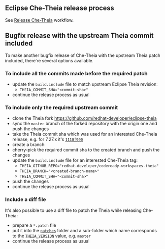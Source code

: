 ## Eclipse Che-Theia release process
See [Release Che-Theia](./.github/workflows/release.yml) workflow.

## Bugfix release with the upstream Theia commit included
To make another bugfix release of Che-Theia with the upstream Theia patch included, there're several options available.

### To include all the commits made before the required patch
- update the `build.include` file to match upstream Eclipse Theia revision:
  - `THEIA_COMMIT_SHA="<commit-sha>"`
- continue the release process as usual

### To include only the required upstream commit
- clone the Theia fork https://github.com/redhat-developer/eclipse-theia
- sync the `master` branch of the forked repository with the origin one and push the changes
- take the Theia commit sha which was used for an interested Che-Theia release, e.g. for 7.27.x it's [`1110f990`](https://github.com/eclipse/che-theia/blob/7.27.x/build.include#L17)
- create a branch
- cherry-pick the required commit sha to the created branch and push the changes
- update the `build.include` file for an interested Che-Theia tag:
  - `THEIA_GITHUB_REPO="redhat-developer/codeready-workspaces-theia"`
  - `THEIA_BRANCH="<created-branch-name>"`
  - `THEIA_COMMIT_SHA="<commit-sha>"`
- push the changes
- continue the release process as usual

### Include a diff file
It's also possible to use a diff file to patch the Theia while releasing Che-Theia:
- prepare a `*.patch` file
- put it into the [`patches`](https://github.com/eclipse/che-theia/tree/master/dockerfiles/theia/src/patches) folder and a sub-folder which name corresponds to the [`THEIA_VERSION`](https://github.com/eclipse/che-theia/blob/7.27.x/build.include#L15) value, e.g. `master`
- continue the release process as usual
